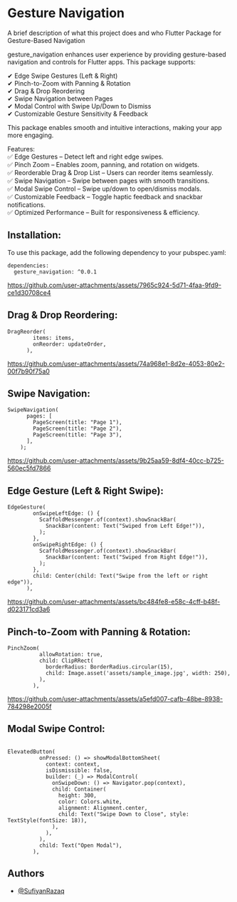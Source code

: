 
# Gesture Navigation

A brief description of what this project does and who 
Flutter Package for Gesture-Based Navigation

gesture_navigation enhances user experience by providing gesture-based navigation and controls for Flutter apps. This package supports:

✔ Edge Swipe Gestures (Left & Right)\
✔ Pinch-to-Zoom with Panning & Rotation\
✔ Drag & Drop Reordering\
✔ Swipe Navigation between Pages\
✔ Modal Control with Swipe Up/Down to Dismiss\
✔ Customizable Gesture Sensitivity & Feedback

This package enables smooth and intuitive interactions, making your app more engaging.

Features:\
✅ Edge Gestures – Detect left and right edge swipes.\
✅ Pinch Zoom – Enables zoom, panning, and rotation on widgets.\
✅ Reorderable Drag & Drop List – Users can reorder items seamlessly.\
✅ Swipe Navigation – Swipe between pages with smooth transitions.\
✅ Modal Swipe Control – Swipe up/down to open/dismiss modals.\
✅ Customizable Feedback – Toggle haptic feedback and snackbar notifications.\
✅ Optimized Performance – Built for responsiveness & efficiency.



## Installation:
To use this package, add the following dependency to your pubspec.yaml:
```
dependencies:
  gesture_navigation: ^0.0.1
```


https://github.com/user-attachments/assets/7965c924-5d71-4faa-9fd9-ce1d30708ce4


## Drag & Drop Reordering:
```
DragReorder(
        items: items,
        onReorder: updateOrder,
      ),
```


https://github.com/user-attachments/assets/74a968e1-8d2e-4053-80e2-00f7b90f75a0


## Swipe Navigation:
```
SwipeNavigation(
      pages: [
        PageScreen(title: "Page 1"),
        PageScreen(title: "Page 2"),
        PageScreen(title: "Page 3"),
      ],
    );
```


https://github.com/user-attachments/assets/9b25aa59-8df4-40cc-b725-560ec5fd7866


## Edge Gesture (Left & Right Swipe):
```
EdgeGesture(
        onSwipeLeftEdge: () {
          ScaffoldMessenger.of(context).showSnackBar(
            SnackBar(content: Text("Swiped from Left Edge!")),
          );
        },
        onSwipeRightEdge: () {
          ScaffoldMessenger.of(context).showSnackBar(
            SnackBar(content: Text("Swiped from Right Edge!")),
          );
        },
        child: Center(child: Text("Swipe from the left or right edge")),
      ),
```


https://github.com/user-attachments/assets/bc484fe8-e58c-4cff-b48f-d023171cd3a6


## Pinch-to-Zoom with Panning & Rotation:
```
PinchZoom(
          allowRotation: true,
          child: ClipRRect(
            borderRadius: BorderRadius.circular(15),
            child: Image.asset('assets/sample_image.jpg', width: 250),
          ),
        ),

```

https://github.com/user-attachments/assets/a5efd007-cafb-48be-8938-784298e2005f


## Modal Swipe Control:
```

ElevatedButton(
          onPressed: () => showModalBottomSheet(
            context: context,
            isDismissible: false,
            builder: (_) => ModalControl(
              onSwipeDown: () => Navigator.pop(context),
              child: Container(
                height: 300,
                color: Colors.white,
                alignment: Alignment.center,
                child: Text("Swipe Down to Close", style: TextStyle(fontSize: 18)),
              ),
            ),
          ),
          child: Text("Open Modal"),
        ),
```

## Authors

- [@SufiyanRazaq](https://github.com/SufiyanRazaq/gesture_navigation_plugin)


